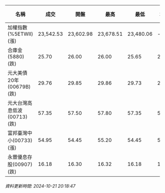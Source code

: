 | 名稱 | 成交 | 開盤 | 最高 | 最低 | 均價 | 成交金額(億) | 昨收 | 漲跌幅 | 漲跌 | 總量 | 昨量 | 振幅 |
| -------- | -------- | -------- | -------- |-------- | -------- | -------- |-------- |-------- |-------- | -------- | -------- |-------- |
|加權指數(%5ETWII) (漲)|23,542.53|23,602.98|23,678.51|23,480.06|-|3,529.69|23,487.27|0.24%|55.26|7,024,379|0|0.84%|
|合庫金(5880) (跌)|25.70|26.00|26.00|25.65|25.78|1.76|25.90|0.77%|0.20|6,832|12,128|1.35%|
|元大美債20年(00679B) (跌)|29.76|29.85|29.86|29.73|29.78|22.12|29.90|0.47%|0.14|74,305|119,619|0.43%|
|元大台灣高息低波(00713) (跌)|57.35|57.50|57.80|57.35|57.52|4.12|57.40|0.09%|0.05|7,161|8,895|0.78%|
|富邦臺灣中小(00733) (漲)|54.95|54.45|55.20|54.45|54.92|0.620|54.40|1.01%|0.55|1,128|1,718|1.38%|
|永豐優息存股(00907) (跌)|16.18|16.30|16.32|16.18|16.21|1.59|16.25|0.43%|0.07|9,779|4,040|0.86%|
###### 資料更新時間: 2024-10-21 20:18:47